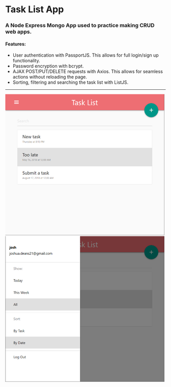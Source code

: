 # Task List App

### A Node Express Mongo App used to practice making CRUD web apps.

#### Features:
* User authentication with PassportJS. This allows for full login/sign up functionality.
* Password encryption with bcrypt.
* AJAX POST/PUT/DELETE requests with Axios. This allows for seamless actions without reloading the page.
* Sorting, filtering and searching the task list with ListJS.
---
<img src="https://github.com/joshua-deans/note-app/blob/master/docs/images/2018-05-07%2019_17_37-Task%20List%20App.png" alt="Picture 1" width=500px>

<img src="https://github.com/joshua-deans/note-app/blob/master/docs/images/2018-05-07%2019_22_09-Task%20List%20App.png" alt="Picture 2" width=500px>
